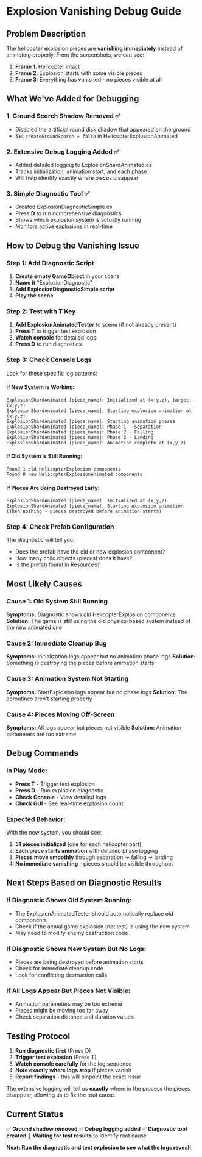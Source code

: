 # Explosion Vanishing Debug Guide

## Problem Description

The helicopter explosion pieces are **vanishing immediately** instead of animating properly. From the screenshots, we can see:

1. **Frame 1**: Helicopter intact
2. **Frame 2**: Explosion starts with some visible pieces  
3. **Frame 3**: Everything has vanished - no pieces visible at all

## What We've Added for Debugging

### **1. Ground Scorch Shadow Removed** ✅
- Disabled the artificial round disk shadow that appeared on the ground
- Set `createGroundScorch = false` in HelicopterExplosionAnimated

### **2. Extensive Debug Logging Added** ✅
- Added detailed logging to ExplosionShardAnimated.cs
- Tracks initialization, animation start, and each phase
- Will help identify exactly where pieces disappear

### **3. Simple Diagnostic Tool** ✅
- Created ExplosionDiagnosticSimple.cs
- Press **D** to run comprehensive diagnostics
- Shows which explosion system is actually running
- Monitors active explosions in real-time

## How to Debug the Vanishing Issue

### **Step 1: Add Diagnostic Script**

1. **Create empty GameObject** in your scene
2. **Name it** "ExplosionDiagnostic" 
3. **Add ExplosionDiagnosticSimple script**
4. **Play the scene**

### **Step 2: Test with T Key**

1. **Add ExplosionAnimatedTester** to scene (if not already present)
2. **Press T** to trigger test explosion
3. **Watch console** for detailed logs
4. **Press D** to run diagnostics

### **Step 3: Check Console Logs**

Look for these specific log patterns:

#### **If New System is Working:**
```
ExplosionShardAnimated [piece_name]: Initialized at (x,y,z), target: (x,y,z)
ExplosionShardAnimated [piece_name]: Starting explosion animation at (x,y,z)
ExplosionShardAnimated [piece_name]: Starting animation phases
ExplosionShardAnimated [piece_name]: Phase 1 - Separation
ExplosionShardAnimated [piece_name]: Phase 2 - Falling
ExplosionShardAnimated [piece_name]: Phase 3 - Landing
ExplosionShardAnimated [piece_name]: Animation complete at (x,y,z)
```

#### **If Old System is Still Running:**
```
Found 1 old HelicopterExplosion components
Found 0 new HelicopterExplosionAnimated components
```

#### **If Pieces Are Being Destroyed Early:**
```
ExplosionShardAnimated [piece_name]: Initialized at (x,y,z)
ExplosionShardAnimated [piece_name]: Starting explosion animation
(Then nothing - pieces destroyed before animation starts)
```

### **Step 4: Check Prefab Configuration**

The diagnostic will tell you:
- Does the prefab have the old or new explosion component?
- How many child objects (pieces) does it have?
- Is the prefab found in Resources?

## Most Likely Causes

### **Cause 1: Old System Still Running**
**Symptoms:** Diagnostic shows old HelicopterExplosion components
**Solution:** The game is still using the old physics-based system instead of the new animated one

### **Cause 2: Immediate Cleanup Bug**
**Symptoms:** Initialization logs appear but no animation phase logs
**Solution:** Something is destroying the pieces before animation starts

### **Cause 3: Animation System Not Starting**
**Symptoms:** StartExplosion logs appear but no phase logs
**Solution:** The coroutines aren't starting properly

### **Cause 4: Pieces Moving Off-Screen**
**Symptoms:** All logs appear but pieces not visible
**Solution:** Animation parameters are too extreme

## Debug Commands

### **In Play Mode:**
- **Press T** - Trigger test explosion
- **Press D** - Run explosion diagnostic
- **Check Console** - View detailed logs
- **Check GUI** - See real-time explosion count

### **Expected Behavior:**
With the new system, you should see:
1. **51 pieces initialized** (one for each helicopter part)
2. **Each piece starts animation** with detailed phase logging
3. **Pieces move smoothly** through separation → falling → landing
4. **No immediate vanishing** - pieces should be visible throughout

## Next Steps Based on Diagnostic Results

### **If Diagnostic Shows Old System Running:**
- The ExplosionAnimatedTester should automatically replace old components
- Check if the actual game explosion (not test) is using the new system
- May need to modify enemy destruction code

### **If Diagnostic Shows New System But No Logs:**
- Pieces are being destroyed before animation starts
- Check for immediate cleanup code
- Look for conflicting destruction calls

### **If All Logs Appear But Pieces Not Visible:**
- Animation parameters may be too extreme
- Pieces might be moving too far away
- Check separation distance and duration values

## Testing Protocol

1. **Run diagnostic first** (Press D)
2. **Trigger test explosion** (Press T)  
3. **Watch console carefully** for the log sequence
4. **Note exactly where logs stop** if pieces vanish
5. **Report findings** - this will pinpoint the exact issue

The extensive logging will tell us **exactly** where in the process the pieces disappear, allowing us to fix the root cause.

## Current Status

✅ **Ground shadow removed**
✅ **Debug logging added** 
✅ **Diagnostic tool created**
🔄 **Waiting for test results** to identify root cause

**Next: Run the diagnostic and test explosion to see what the logs reveal!**
